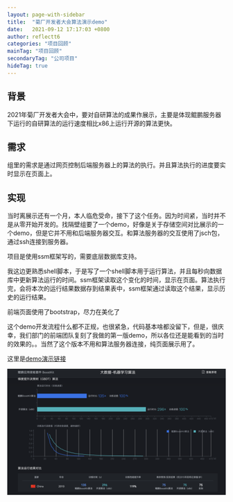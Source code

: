 ```yaml
---
layout: page-with-sidebar
title:  "菊厂开发者大会算法演示demo"
date:   2021-09-12 17:17:03 +0800
author: reflectt6
categories: "项目回顾"
mainTag: "项目回顾"
secondaryTag: "公司项目"
hideTag: true
---
```


## 背景

2021年菊厂开发者大会中，要对自研算法的成果作展示，主要是体现鲲鹏服务器下运行的自研算法的运行速度相比x86上运行开源的算法更快。

## 需求

组里的需求是通过网页控制后端服务器上的算法的执行。并且算法执行的进度要实时显示在页面上。

## 实现

当时离展示还有一个月，本人临危受命，接下了这个任务。因为时间紧，当时并不是从零开始开发的。找隔壁组要了一个demo，好像是关于存储空间对比展示的一个demo，但是它并不用和后端服务器交互。和算法服务器的交互使用了jsch包，通过ssh连接到服务器。

项目是使用ssm框架写的，需要底层数据库支持。

我这边更熟悉shell脚本，于是写了一个shell脚本用于运行算法，并且每秒向数据库中更新算法运行的时间。ssm框架读取这个变化的时间，显示在页面。算法执行完，会将本次的运行结果数据存到结果表中，ssm框架通过读取这个结果，显示历史的运行结果。

前端页面使用了bootstrap，尽力在美化了

这个demo开发流程什么都不正规，也很紧急，代码基本啥都没留下，但是，很庆幸，我们部门的前端团队复刻了我做的第一版demo，所以各位还是能看到的当时的效果的。。当然了这个版本不用和算法服务器连接，纯页面展示用了。

这里是[demo演示链接](https://www.hikunpeng.com/zh/developer/boostkit/demo/bigdata)

![image-20231009175155019](/assets/images/2021-09-12-菊厂开发者大会算法演示demo//image-20231009175155019.png)





